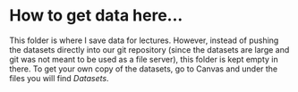 # How to get data here...
This folder is where I save data for lectures. However, instead of pushing the datasets directly into our git repository (since the datasets are large and git was not meant to be used as a file server), this folder is kept empty in there. To get your own copy of the datasets, go to Canvas and under the files you will find *Datasets*. 
